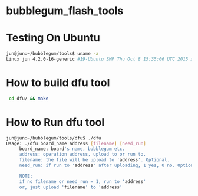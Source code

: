 # bubblegum_flash_tools

# Testing On Ubuntu

```bash
jun@jun:~/bubblegum/tools$ uname -a
Linux jun 4.2.0-16-generic #19-Ubuntu SMP Thu Oct 8 15:35:06 UTC 2015 x86_64 x86_64 x86_64 GNU/Linux
```

# How to build dfu tool
```bash
 cd dfu/ && make
```

# How to Run dfu tool
```bash
jun@jun:~/bubblegum/tools/dfu$ ./dfu
Usage: ./dfu board_name address [filename] [need_run]
     board_name: board's name, bubblegum etc.
     address: operation address, upload to or run to.
     filename: the file will be upload to 'address'. Optional.
     need_run: if run to 'address' after uploading, 1 yes, 0 no. Optional.

     NOTE:
     if no filename or need_run = 1, run to 'address'
     or, just upload 'filename' to 'address'
```
